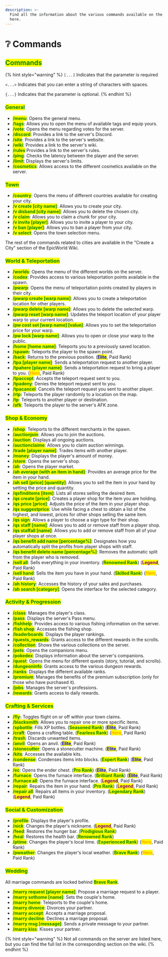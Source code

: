 ```yaml
---
description: >-
  Find all the information about the various commands available on the server
  here.
---
```


# ❔ Commands

## <mark style="color:green;">Commands</mark>

{% hint style="warning" %}
`[...]` Indicates that the parameter is required

`<...>` Indicates that you can enter a string of characters with spaces.

`{...}` Indicates that the parameter is optional.
{% endhint %}

### <mark style="color:green;">General</mark>

* <mark style="color:green;">**/menu**</mark>: Opens the general menu.
* <mark style="color:green;">**/tags**</mark>: Allows you to open the menu of available tags and equip yours.
* <mark style="color:green;">**/vote**</mark>: Opens the menu regarding votes for the server.
* <mark style="color:green;">**/discord**</mark>: Provides a link to the server's Discord.
* <mark style="color:green;">**/site**</mark>: Provides a link to the server's website.
* <mark style="color:green;">**/wiki**</mark>: Provides a link to the server's wiki.
* <mark style="color:green;">**/rules**</mark> Provides a link to the server's rules.
* <mark style="color:green;">**/ping**</mark>: Checks the latency between the player and the server.
* <mark style="color:green;">**/limit**</mark>: Displays the server's limits.
* <mark style="color:green;">**/cosmetics**</mark>: Allows access to the different cosmetics available on the server.

### <mark style="color:green;">Town</mark>

* <mark style="color:green;">**/country**</mark>: Opens the menu of different countries available for creating your city.
* <mark style="color:green;">**/v create \[city name]**</mark>: Allows you to create your city.
* <mark style="color:green;">**/v disband \[city name]**</mark>: Allows you to delete the chosen city.
* <mark style="color:green;">**/v claim**</mark>: Allows you to claim a chunk for your city.
* <mark style="color:green;">**/v invite \[player]**</mark>: Allows you to invite a player to your city.
* <mark style="color:green;">**/v ban \[player]**</mark>: Allows you to ban a player from your city.
* <mark style="color:green;">**/v select**</mark>: Opens the town selection menu.

The rest of the commands related to cities are available in the "Create a City" section of the EpicWorld Wiki.

### <mark style="color:green;">World & Teleportation</mark>

* <mark style="color:green;">**/worlds**</mark>: Opens the menu of the different worlds on the server.
* <mark style="color:green;">**/codex**</mark>: Provides access to various teleportation points available in the spawn.
* <mark style="color:green;">**/pwarp**</mark>: Opens the menu of teleportation points created by players in their city.
* <mark style="color:green;">**/pwarp create \[warp name]**</mark>: Allows you to create a teleportation location for other players.
* <mark style="color:green;">**/pwarp delete \[warp name]**</mark>: Allows you to delete the selected warp.
* <mark style="color:green;">**/pwarp reset \[warp name]**</mark>: Updates the teleport location of your player warp to your current location.
* <mark style="color:green;">**/pw cost set \[warp name] \[value]**</mark>: Allows you to set the teleportation price for your warp.
* <mark style="color:green;">**/pw lock \[warp name]**</mark>: Allows you to open or close your warp to the public.
* <mark style="color:green;">**/home \[home name]**</mark>: Teleports you to a previously saved location.
* <mark style="color:green;">**/spawn**</mark>**:** Teleports the player to the spawn point.
* <mark style="color:green;">**/back**</mark>**:** Returns to the previous position. (<mark style="color:blue;">**Elite**</mark>, Paid Rank)
* <mark style="color:green;">**/tpa \[player name]**</mark>: Sends a teleportation request to another player.
* <mark style="color:green;">**/tpahere \[player name]**</mark>: Sends a teleportation request to bring a player to you. (<mark style="color:orange;">**Hero**</mark>, Paid Rank)
* <mark style="color:green;">**/tpaccept**</mark>: Accepts the teleport request sent to you.
* <mark style="color:green;">**/tpadeny**</mark>: Denies the teleport request sent to you.
* <mark style="color:green;">**/tpacancel**</mark>: Cancels the teleport request you sent to another player.
* <mark style="color:green;">**/rtp**</mark>**:** Teleports the player randomly to a location on the map.
* <mark style="color:green;">**/tp**</mark>: Teleports to another player or destination.
* <mark style="color:green;">**/afk**</mark>: Teleports the player to the server's AFK zone.

### <mark style="color:green;">Shop & Economy</mark>

* <mark style="color:green;">**/shop**</mark>: Teleports to the different merchants in the spawn.
* <mark style="color:green;">**/auctionjoin**</mark>: Allows you to join the auctions.
* <mark style="color:green;">**/auction**</mark>: Displays all ongoing auctions.
* <mark style="color:green;">**/auctionclaime**</mark>: Allows you to claim auction winnings.
* <mark style="color:green;">**/trade \[player name]**</mark>: Trades items with another player.
* <mark style="color:green;">**/money**</mark>: Displays the player's amount of money.
* <mark style="color:green;">**/store**</mark>: Opens the server's shop.
* <mark style="color:green;">**/ah**</mark>: Opens the player market.
* <mark style="color:green;">**/ah average (with an item in hand)**</mark>: Provides an average price for the item in your hand.
* <mark style="color:green;">**/ah sell \[price] \[quantity]**</mark>: Allows you to sell the item in your hand by setting the price and quantity.
* <mark style="color:green;">**/qsfinditems \[item]**</mark>: Lists all stores selling the desired item.
* <mark style="color:green;">**/qs create [price]**</mark>: Creates a player shop for the item you are holding.
* <mark style="color:green;">**/qs price [price]**</mark>: Adjusts the price of the item in your player shop.
* <mark style="color:green;">**/qs suggestprice**</mark>: Use while facing a chest to obtain a list of the highest, and lowest, prices for other shops selling the same item.
* <mark style="color:green;">**/qs sign**</mark>: Allows a player to choose a sign type for their shop.
* <mark style="color:green;">**/qs staff [name]**</mark>: Allows you to add or remove staff from a player shop.
* <mark style="color:green;">**/qs staffall [name]**</mark>: Allows you to add or remove staff from all of your player shops at once.
* <mark style="color:green;">**/qs benefit add name [percentage%]**</mark>: Designates how you automatically split the profits from player shops with staff. 
* <mark style="color:green;">**/qs benefit delete name [percentage%]**</mark>: Removes the automatic split from the player who is removed.
* <mark style="color:green;">**/sell all**</mark>: Sells everything in your inventory. (<mark style="color:green;">**Renowned Rank**</mark>) (<mark style="color:purple;">**Legend**</mark>, Paid Rank)
* <mark style="color:green;">**/sell hand**</mark>: Sells the item you have in your hand. (<mark style="color:green;">**Skilled Rank**</mark>) (<mark style="color:orange;">**Hero**</mark>, Paid Rank)
* <mark style="color:green;">**/ah history**</mark>: Accesses the history of your sales and purchases.
* <mark style="color:green;">**/ah search \[category]**</mark>: Opens the interface for the selected category.

### <mark style="color:green;">Activity & Progression</mark>

* <mark style="color:green;">**/class**</mark>: Manages the player's class.
* <mark style="color:green;">**/pass**</mark>: Displays the server's Pass menu.
* <mark style="color:green;">**/fishhelp**</mark>: Provides access to various fishing information on the server.
* <mark style="color:green;">**/fish shop**</mark>: Accesses the fishing shop.
* <mark style="color:green;">**/leaderboards**</mark>: Displays the player rankings.
* <mark style="color:green;">**/quests\_rewards**</mark>: Grants access to the different rewards in the scrolls.
* <mark style="color:green;">**/collection**</mark>: Shows the various collections on the server.
* <mark style="color:green;">**/pets**</mark>: Opens the companions menu.
* <mark style="color:green;">**/pokedex**</mark>: Displays information about the server's companions.
* <mark style="color:green;">**/quest**</mark>: Opens the menu for different quests (story, tutorial, and scrolls).
* <mark style="color:green;">**/dungeoninfo**</mark>: Grants access to the various dungeon rewards.
* <mark style="color:green;">**/ranks**</mark>: Displays the different available ranks.
* <mark style="color:green;">**/premium**</mark>: Manages the benefits of the premium subscription (only for those who have purchased it).
* <mark style="color:green;">**/jobs**</mark>: Manages the server's professions.
* <mark style="color:green;">**/rewards**</mark>: Grants access to daily rewards.

### <mark style="color:green;">Crafting & Services</mark>

* <mark style="color:green;">**/fly**</mark>**:** Toggles flight on or off within your town claims.
* <mark style="color:green;">**/blacksmith**</mark>: Allows you to repair one or more specific items.
* <mark style="color:green;">**/xpbottle**</mark>: Fills XP bottles. (<mark style="color:green;">**Seasoned Rank**</mark>) (<mark style="color:blue;">**Elite**</mark>, Paid Rank)
* <mark style="color:green;">**/craft**</mark>: Opens a crafting table. (<mark style="color:green;">**Fearless Rank**</mark>) (<mark style="color:orange;">**Hero**</mark>, Paid Rank)
* <mark style="color:green;">**/trash**</mark>: Discards unwanted items.
* <mark style="color:green;">**/anvil**</mark>: Opens an anvil. (<mark style="color:blue;">**Elite**</mark>, Paid Rank)
* <mark style="color:green;">**/stonecutter**</mark>: Opens a stonecutter machine. (<mark style="color:blue;">**Elite**</mark>, Paid Rank)
* <mark style="color:green;">**/kits**</mark>: Accesses the available kits.
* <mark style="color:green;">**/condense**</mark>: Condenses items into blocks. (<mark style="color:green;">**Expert Rank**</mark>) (<mark style="color:blue;">**Elite**</mark>, Paid Rank)
* <mark style="color:green;">**/ec**</mark>: Opens the ender chest. (<mark style="color:green;">**Pro Rank**</mark>) (<mark style="color:blue;">**Elite**</mark>, Paid Rank)
* <mark style="color:green;">**/furnace**</mark>: Opens the furnace interface. (<mark style="color:green;">**Brilliant Rank**</mark>) (<mark style="color:blue;">**Elite**</mark>, Paid Rank)
* <mark style="color:green;">**/furnace all**</mark>: Opens the furnace interface. (<mark style="color:purple;">**Legend**</mark>, Paid Rank)
* <mark style="color:green;">**/repair**</mark>: Repairs the item in your hand. (<mark style="color:green;">**Pro Rank**</mark>) (<mark style="color:purple;">**Legend**</mark>, Paid Rank)
* <mark style="color:green;">**/repair all**</mark>: Repairs all items in your inventory. (<mark style="color:green;">**Legendary Rank**</mark>) (<mark style="color:purple;">**Legend**</mark>, Paid Rank)

### <mark style="color:green;">Social & Customization</mark>

* <mark style="color:green;">**/profile**</mark>: Displays the player's profile.
* <mark style="color:green;">**/nick**</mark>: Changes the player's nickname. (<mark style="color:purple;">**Legend**</mark>, Paid Rank)
* <mark style="color:green;">**/feed**</mark>: Restores the hunger bar. (<mark style="color:green;">**Prodigious Rank**</mark>)
* <mark style="color:green;">**/heal**</mark>: Restores the health bar. (<mark style="color:green;">**Renowned Rank**</mark>)
* <mark style="color:green;">**/ptime**</mark>: Changes the player's local time. (<mark style="color:green;">**Experienced Rank**</mark>) (<mark style="color:orange;">**Hero**</mark>, Paid Rank)
* <mark style="color:green;">**/pweather**</mark>: Changes the player's local weather. (<mark style="color:green;">**Brave Rank**</mark>) (<mark style="color:orange;">**Hero**</mark>, Paid Rank)

### <mark style="color:green;">Wedding</mark>

All marriage commands are locked behind <mark style="color:green;">**Brave Rank**</mark>.

* <mark style="color:green;">**/marry request \[player name]**</mark>: Propose a marriage request to a player.
* <mark style="color:green;">**/marry sethome \[name]**</mark>: Sets the couple's home.
* <mark style="color:green;">**/marry home**</mark>: Teleports to the couple's home.
* <mark style="color:green;">**/marry divorce**</mark>: Divorces your partner.
* <mark style="color:green;">**/marry accept**</mark>: Accepts a marriage proposal.
* <mark style="color:green;">**/marry decline**</mark>: Declines a marriage proposal.
* <mark style="color:green;">**/marry msg \[message]**</mark>: Sends a private message to your partner.
* <mark style="color:green;">**/marry kiss**</mark>: Kisses your partner.

{% hint style="warning" %}
Not all commands on the server are listed here, but you can find the full list in the corresponding section on the wiki.
{% endhint %}
